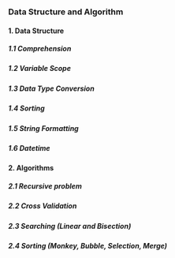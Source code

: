 ### Data Structure and Algorithm
#### 1. Data Structure
##### 1.1 Comprehension
##### 1.2 Variable Scope
##### 1.3 Data Type Conversion
##### 1.4 Sorting
##### 1.5 String Formatting
##### 1.6 Datetime

#### 2. Algorithms
##### 2.1 Recursive problem
##### 2.2 Cross Validation
##### 2.3 Searching (Linear and Bisection)
##### 2.4 Sorting (Monkey, Bubble, Selection, Merge)

